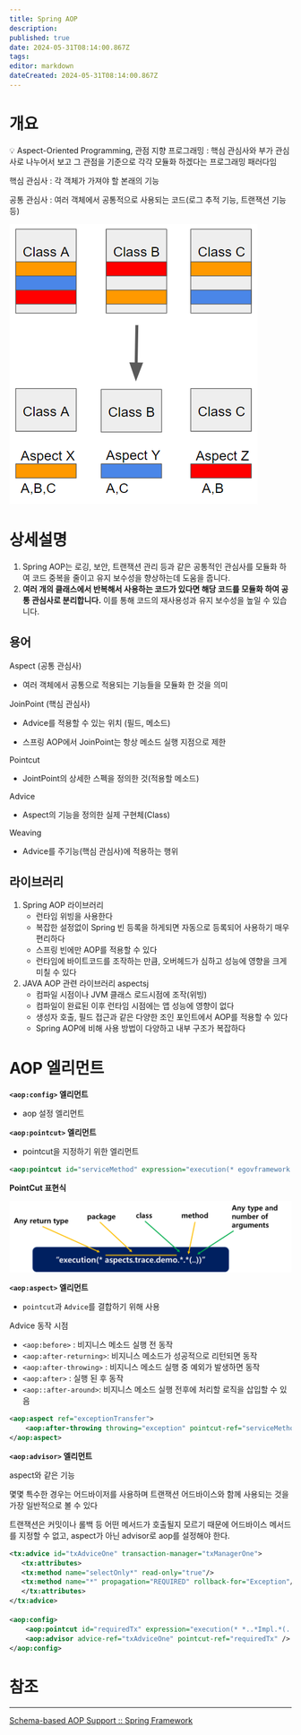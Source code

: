 ```yaml
---
title: Spring AOP
description: 
published: true
date: 2024-05-31T08:14:00.867Z
tags: 
editor: markdown
dateCreated: 2024-05-31T08:14:00.867Z
---
```


# 개요

<aside>
💡 Aspect-Oriented Programming, 관점 지향 프로그래밍 : 핵심 관심사와 부가 관심사로 나누어서 보고 그 관점을 기준으로 각각 모듈화 하겠다는 프로그래밍 패러다임

</aside>

핵심 관심사 :  각 객체가 가져야 할 본래의 기능

공통 관심사 : 여러 객체에서 공통적으로 사용되는 코드(로그 추적 기능, 트랜잭션 기능 등)

![untitled_(2).png](/untitled_(2).png)

# 상세설명

1. Spring AOP는 로깅, 보안, 트랜잭션 관리 등과 같은 공통적인 관심사를 모듈화 하여 코드 중복을 줄이고 유지 보수성을 향상하는데 도움을 줍니다.
2. **여러 개의 클래스에서 반복해서 사용하는 코드가 있다면 해당 코드를 모듈화 하여 공통 관심사로 분리합니다.** 이를 통해 코드의 재사용성과 유지 보수성을 높일 수 있습니다.

## 용어

Aspect (공통 관심사)

- 여러 객체에서 공통으로 적용되는 기능들을 모듈화 한 것을 의미

JoinPoint (핵심 관심사)

- Advice를 적용할 수 있는 위치 (필드, 메소드)

- 스프링 AOP에서 JoinPoint는 항상 메소드 실행 지점으로 제한

Pointcut

- JointPoint의 상세한 스펙을 정의한 것(적용할 메소드)

Advice

- Aspect의 기능을 정의한 실제 구현체(Class)

Weaving

- Advice를 주기능(핵심 관심사)에 적용하는 행위

## 라이브러리

1. Spring AOP 라이브러리
    - 런타임 위빙을 사용한다
    - 복잡한 설정없이 Spring 빈 등록을 하게되면 자동으로 등록되어 사용하기 매우 편리하다
    - 스프링 빈에만 AOP를 적용할 수 있다
    - 런타임에 바이트코드를 조작하는 만큼, 오버헤드가 심하고 성능에 영향을 크게 미칠 수 있다
2. JAVA AOP 관련 라이브러리 aspectsj
    - 컴파일 시점이나 JVM 클래스 로드시점에 조작(위빙)
    - 컴파일이 완료된 이후 런타임 시점에는 앱 성능에 영향이 없다
    - 생성자 호출, 필드 접근과 같은 다양한 조인 포인트에서 AOP를 적용할 수 있다
    - Spring AOP에 비해 사용 방법이 다양하고 내부 구조가 복잡하다


# AOP 엘리먼트

**`<aop:config>` 엘리먼트** 

- aop 설정 엘리먼트

**`<aop:pointcut>` 엘리먼트**

- pointcut을 지정하기 위한 엘리먼트

```xml
<aop:pointcut id="serviceMethod" expression="execution(* egovframework..*Impl.*(..))" /> 
```

**PointCut 표현식**

![untitled_(3).png](/untitled_(3).png)

**`<aop:aspect>` 엘리먼트**

- `pointcut`과 `Advice`를 결합하기 위해 사용

Advice 동작 시점

- `<aop:before>` : 비지니스 메소드 실행 전 동작
- `<aop:after-returning>`: 비지니스 메소드가 성공적으로 리턴되면 동작
- `<aop:after-throwing>` : 비지니스 메소드 실행 중 예외가 발생하면 동작
- `<aop:after>` : 실행 된 후 동작
- `<aop::after-around>`: 비지니스 메소드 실행 전후에 처리할 로직을 삽입할 수 있음

```xml
<aop:aspect ref="exceptionTransfer">
	<aop:after-throwing throwing="exception" pointcut-ref="serviceMethod" method="transfer" />
</aop:aspect>
```

**`<aop:advisor>` 엘리먼트**

aspect와 같은 기능

몇몇 특수한 경우는 어드바이저를 사용하며 트랜잭션 어드바이스와 함께 사용되는 것을 가장 일반적으로 볼 수 있다

트랜잭션은 커밋이나 롤백 등 어떤 메서드가 호출될지 모르기 때문에 어드바이스 메서드를 지정할 수 없고, aspect가 아닌 advisor로 aop를 설정해야 한다.

```xml
<tx:advice id="txAdviceOne" transaction-manager="txManagerOne">
   <tx:attributes>
   <tx:method name="selectOnly*" read-only="true"/>
   <tx:method name="*" propagation="REQUIRED" rollback-for="Exception"/>
   </tx:attributes>
</tx:advice>

<aop:config>
	<aop:pointcut id="requiredTx" expression="execution(* *..*Impl.*(..))"/>
	<aop:advisor advice-ref="txAdviceOne" pointcut-ref="requiredTx" />
</aop:config>
```

# 참조

---

[Schema-based AOP Support :: Spring Framework](https://docs.spring.io/spring-framework/reference/core/aop/schema.html)